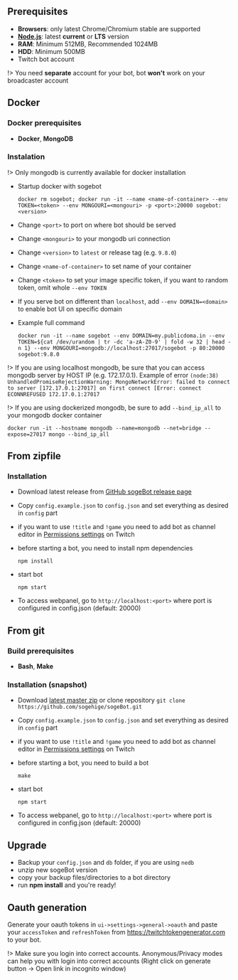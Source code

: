 ## Prerequisites

- **Browsers**: only latest Chrome/Chromium stable are supported
- **[Node.js](https://nodejs.org/en/)**: latest **current** or **LTS** version
- **RAM**: Minimum 512MB, Recommended 1024MB
- **HDD**: Minimum 500MB
- Twitch bot account

!> You need **separate** account for your bot, bot **won't**  work on your broadcaster account

## Docker

### Docker prerequisites

- **Docker**, **MongoDB**

### Instalation

!> Only mongodb is currently available for docker installation

- Startup docker with sogebot

    `docker rm sogebot; docker run -it --name <name-of-container> --env TOKEN=<token> --env MONGOURI=<mongouri> -p <port>:20000 sogebot:<version>`

- Change `<port>` to port on where bot should be served
- Change `<mongouri>` to your mongodb uri connection
- Change `<version>` to `latest` or release tag (e.g. `9.8.0`)
- Change `<name-of-container>` to set name of your container
- Change `<token>` to set your image specific token, if you want to random token, omit whole `--env TOKEN`

- If you serve bot on different than `localhost`, add `--env DOMAIN=<domain>` to
  enable bot UI on specific domain

- Example full command

    `docker run -it --name sogebot --env DOMAIN=my.publicdoma.in --env TOKEN=${cat /dev/urandom | tr -dc 'a-zA-Z0-9' | fold -w 32 | head -n 1} --env MONGOURI=mongodb://localhost:27017/sogebot -p 80:20000 sogebot:9.8.0`

!> If you are using localhost mongodb, be sure that you can access mongodb server by HOST IP (e.g. 172.17.0.1).
   Example of error `(node:38) UnhandledPromiseRejectionWarning: MongoNetworkError: failed to connect to server [172.17.0.1:27017] on first connect [Error: connect ECONNREFUSED 172.17.0.1:27017`

!> If you are using dockerized mongodb, be sure to add `--bind_ip_all`
   to your mongodb docker container

   `docker run -it --hostname mongodb --name=mongodb --net=bridge --expose=27017 mongo --bind_ip_all`

## From zipfile

### Installation

- Download latest release from [GitHub sogeBot release page](https://github.com/sogehige/sogeBot/releases)
- Copy `config.example.json` to `config.json` and set everything as desired in `config` part
- if you want to use `!title` and `!game` you need to add bot as channel editor in [Permissions settings](http://twitch.tv/dashboard/permissions) on Twitch
- before starting a bot, you need to install npm dependencies

    `npm install`

- start bot

    `npm start`

- To access webpanel, go to `http://localhost:<port>` where port is configured in config.json (default: 20000)

## From git

### Build prerequisites

- **Bash**, **Make**

### Installation (snapshot)

- Download [latest master zip](https://github.com/sogehige/sogeBot/archive/master.zip)
  or clone repository `git clone https://github.com/sogehige/sogeBot.git`
- Copy `config.example.json` to `config.json` and set everything as desired in `config` part
- if you want to use `!title` and `!game` you need to add bot as channel editor in [Permissions settings](http://twitch.tv/dashboard/permissions) on Twitch
- before starting a bot, you need to build a bot

    `make`

- start bot

    `npm start`

- To access webpanel, go to `http://localhost:<port>` where port is configured in config.json (default: 20000)

## Upgrade

- Backup your `config.json` and `db` folder, if you are using `nedb`
- unzip new sogeBot version
- copy your backup files/directories to a bot directory
- run **npm install** and you're ready!

## Oauth generation

Generate your oauth tokens in `ui->settings->general->oauth` and paste your
`accessToken` and `refreshToken` from https://twitchtokengenerator.com to your bot.

!> Make sure you login into correct accounts. Anonymous/Privacy modes can help
   you with login into correct accounts (Right click on generate button -> Open
  link in incognito window)